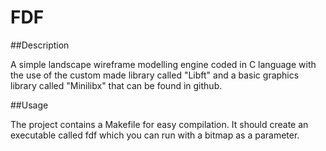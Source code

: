 # FDF

##Description

A simple landscape wireframe modelling engine coded in C language with the use of the custom made library called "Libft" and a basic graphics library called "Minilibx" that can be found in github.

##Usage

The project contains a Makefile for easy compilation. It should create an executable called fdf which you can run with a bitmap as a parameter.
